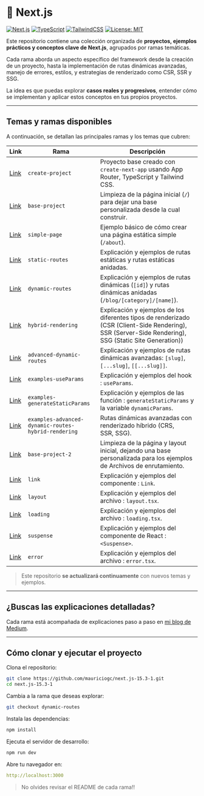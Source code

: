 # 🚀 Next.js

[![Next.js](https://img.shields.io/badge/Next.js-13%2B-blue?logo=next.js)](https://nextjs.org/)
[![TypeScript](https://img.shields.io/badge/TypeScript-5.x-blue?logo=typescript)](https://www.typescriptlang.org/)
[![TailwindCSS](https://img.shields.io/badge/TailwindCSS-3.x-06b6d4?logo=tailwindcss)](https://tailwindcss.com/)
[![License: MIT](https://img.shields.io/badge/license-MIT-green.svg)](https://opensource.org/licenses/MIT)

Este repositorio contiene una colección organizada de **proyectos, ejemplos prácticos y conceptos clave de Next.js**, agrupados por ramas temáticas.

Cada rama aborda un aspecto específico del framework desde la creación de un proyecto, hasta la implementación de rutas dinámicas avanzadas, manejo de errores, estilos, y estrategias de renderizado como CSR, SSR y SSG.

La idea es que puedas explorar **casos reales y progresivos**, entender cómo se implementan y aplicar estos conceptos en tus propios proyectos.

---

## Temas y ramas disponibles

A continuación, se detallan las principales ramas y los temas que cubren:

| Link                                                                                                        | Rama                                                | Descripción                                                                                                                                            |
| ----------------------------------------------------------------------------------------------------------- | --------------------------------------------------- | ------------------------------------------------------------------------------------------------------------------------------------------------------ |
| [Link](https://github.com/mauriciogc/next.js-15.3-1/tree/create-project)                                    | `create-project`                                    | Proyecto base creado con `create-next-app` usando App Router, TypeScript y Tailwind CSS.                                                               |
| [Link](https://github.com/mauriciogc/next.js-15.3-1/tree/base-project)                                      | `base-project`                                      | Limpieza de la página inicial (`/`) para dejar una base personalizada desde la cual construir.                                                         |
| [Link](https://github.com/mauriciogc/next.js-15.3-1/tree/simple-page)                                       | `simple-page`                                       | Ejemplo básico de cómo crear una página estática simple (`/about`).                                                                                    |
| [Link](https://github.com/mauriciogc/next.js-15.3-1/tree/static-routes)                                     | `static-routes`                                     | Explicación y ejemplos de rutas estáticas y rutas estáticas anidadas.                                                                                  |
| [Link](https://github.com/mauriciogc/next.js-15.3-1/tree/dynamic-routes)                                    | `dynamic-routes`                                    | Explicación y ejemplos de rutas dinámicas (`[id]`) y rutas dinámicas anidadas (`/blog/[category]/[name]`).                                             |
| [Link](https://github.com/mauriciogc/next.js-15.3-1/tree/hybrid-rendering)                                  | `hybrid-rendering`                                  | Explicación y ejemplos de los diferentes tipos de renderizado (CSR (Client-Side Rendering), SSR (Server-Side Rendering), SSG (Static Site Generation)) |
| [Link](https://github.com/mauriciogc/next.js-15.3-1/tree/advanced-dynamic-routes)                           | `advanced-dynamic-routes`                           | Explicación y ejemplos de rutas dinámicas avanzadas: `[slug]`, `[...slug]`, `[[...slug]]`.                                                             |
| [Link](https://github.com/mauriciogc/next.js-15.3-1/tree/examples-useParams)                                | `examples-useParams`                                | Explicación y ejemplos del hook : `useParams`.                                                                                                         |
| [Link](https://github.com/mauriciogc/next.js-15.3-1/tree/examples-generateStaticParams)                     | `examples-generateStaticParams`                     | Explicación y ejemplos de las función : `generateStaticParams` y la variable `dynamicParams`.                                                          |
| [Link](https://github.com/mauriciogc/next.js-15.3-1/tree/examples-advanced-dynamic-routes-hybrid-rendering) | `examples-advanced-dynamic-routes-hybrid-rendering` | Rutas dinámicas avanzadas con renderizado híbrido (CRS, SSR, SSG).                                                                                     |
| [Link](https://github.com/mauriciogc/next.js-15.3-1/tree/base-project-2)                                    | `base-project-2`                                    | Limpieza de la página y layout inicial, dejando una base personalizada para los ejemplos de Archivos de enrutamiento.                                  |
| [Link](https://github.com/mauriciogc/next.js-15.3-1/tree/link)                                              | `link`                                              | Explicación y ejemplos del componente : `Link`.                                                                                                        |
| [Link](https://github.com/mauriciogc/next.js-15.3-1/tree/layout)                                            | `layout`                                            | Explicación y ejemplos del archivo : `layout.tsx`.                                                                                                     |
| [Link](https://github.com/mauriciogc/next.js-15.3-1/tree/loading)                                           | `loading`                                           | Explicación y ejemplos del archivo : `loading.tsx`.                                                                                                    |
| [Link](https://github.com/mauriciogc/next.js-15.3-1/tree/suspense)                                          | `suspense`                                          | Explicación y ejemplos del componente de React : `<Suspense>`.                                                                                         |
| [Link](https://github.com/mauriciogc/next.js-15.3-1/tree/error)                                             | `error`                                             | Explicación y ejemplos del archivo : `error.tsx`.                                                                                                      |

> Este repositorio **se actualizará continuamente** con nuevos temas y ejemplos.

---

## ¿Buscas las explicaciones detalladas?

Cada rama está acompañada de explicaciones paso a paso en [mi blog de Medium](https://mauriciogc.medium.com/).

---

## Cómo clonar y ejecutar el proyecto

Clona el repositorio:

```bash
git clone https://github.com/mauriciogc/next.js-15.3-1.git
cd next.js-15.3-1
```

Cambia a la rama que deseas explorar:

```bash
git checkout dynamic-routes
```

Instala las dependencias:

```bash
npm install
```

Ejecuta el servidor de desarrollo:

```bash
npm run dev
```

Abre tu navegador en:

```yaml
http://localhost:3000
```

> No olvides revisar el README de cada rama!!
